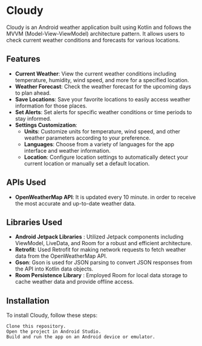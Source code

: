 # Cloudy

Cloudy is an Android weather application built using Kotlin and follows the MVVM (Model-View-ViewModel) architecture pattern. It allows users to check current weather conditions and forecasts for various locations.

## Features

- **Current Weather**: View the current weather conditions including temperature, humidity, wind speed, and more for a specified location.
- **Weather Forecast**: Check the weather forecast for the upcoming days to plan ahead.
- **Save Locations**: Save your favorite locations to easily access weather information for those places.
- **Set Alerts**: Set alerts for specific weather conditions or time periods to stay informed.
- **Settings Customization**:
  - **Units**: Customize units for temperature, wind speed, and other weather parameters according to your preference.
  - **Languages**: Choose from a variety of languages for the app interface and weather information.
  - **Location**: Configure location settings to automatically detect your current location or manually set a default location.
## APIs Used

   - **OpenWeatherMap API**:  It is updated every 10 minute. in order to receive the most accurate and up-to-date weather data.

## Libraries Used

   - **Android Jetpack Libraries** : Utilized Jetpack components including ViewModel, LiveData, and Room for a robust and efficient architecture.
   -  **Retrofit**: Used Retrofit for making network requests to fetch weather data from the OpenWeatherMap API.
   - **Gson**: Gson is used for JSON parsing to convert JSON responses from the API into Kotlin data objects.
  -  **Room Persistence Library** : Employed Room for local data storage to cache weather data and provide offline access.

##  Installation

To install Cloudy, follow these steps:

    Clone this repository.
    Open the project in Android Studio.
    Build and run the app on an Android device or emulator.
